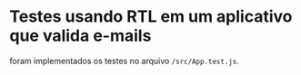 # Testes usando RTL em um aplicativo que valida e-mails

foram implementados os testes no arquivo `/src/App.test.js`.
